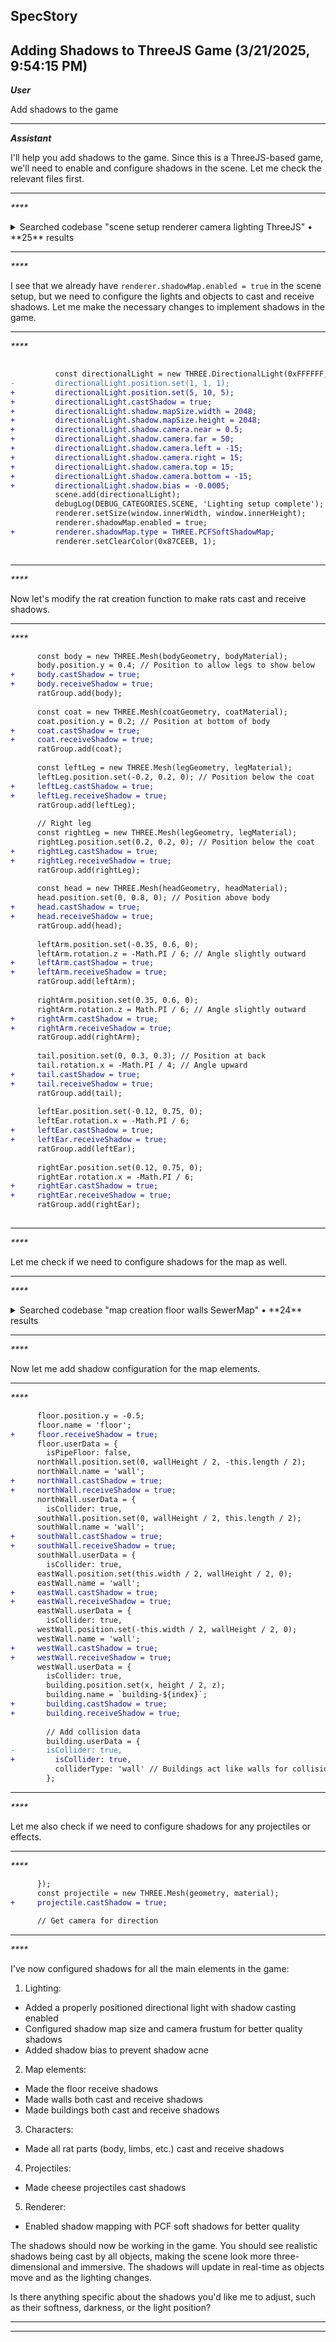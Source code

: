 ## SpecStory

## Adding Shadows to ThreeJS Game (3/21/2025, 9:54:15 PM)

_**User**_

Add shadows to the game

---

_**Assistant**_

I'll help you add shadows to the game. Since this is a ThreeJS-based game, we'll need to enable and configure shadows in the scene. Let me check the relevant files first.

---

_****_

<details>
            <summary>Searched codebase "scene setup renderer camera lighting ThreeJS" • **25** results</summary>
        
| File | Lines |
|------|-------|
| `src/scene.js` | L114-144 |
| `src/scene.js` | L60-114 |
| `src/scene.js` | L16-60 |
| `coverage/lcov-report/src/scene.js.html` | L880-913 |
| `coverage/lcov-report/src/scene.js.html` | L967-994 |
| `src/scene.js` | L144-190 |
| `src/scene.js` | L190-225 |
| `src/scene.js` | L284-332 |
| `coverage/lcov-report/src/scene.js.html` | L943-967 |
| `coverage/lcov-report/src/scene.js.html` | L994-1017 |
| `src/scene.js` | L1-16 |
| `src/scene.js` | L332-363 |
| `src/mouse-controls.js` | L1-30 |
| `coverage/lcov-report/src/scene.js.html` | L1169-1194 |
| `src/combat.js` | L87-145 |
| `src/npc.js` | L775-843 |
| `src/scene.js` | L225-256 |
| `src/rat.js` | L48-96 |
| `src/scene.js` | L363-406 |
| `src/combat.js` | L199-242 |
| `src/rat.js` | L1-48 |
| `coverage/lcov-report/src/rat.js.html` | L393-422 |
| `src/combat.js` | L145-199 |
| `src/index.html` | L1-46 |
| `src/scene.js` | L256-284 |

</details>

---

_****_

I see that we already have `renderer.shadowMap.enabled = true` in the scene setup, but we need to configure the lights and objects to cast and receive shadows. Let me make the necessary changes to implement shadows in the game.

---

_****_

```diff
          
          const directionalLight = new THREE.DirectionalLight(0xFFFFFF, 0.8);
-         directionalLight.position.set(1, 1, 1);
+         directionalLight.position.set(5, 10, 5);
+         directionalLight.castShadow = true;
+         directionalLight.shadow.mapSize.width = 2048;
+         directionalLight.shadow.mapSize.height = 2048;
+         directionalLight.shadow.camera.near = 0.5;
+         directionalLight.shadow.camera.far = 50;
+         directionalLight.shadow.camera.left = -15;
+         directionalLight.shadow.camera.right = 15;
+         directionalLight.shadow.camera.top = 15;
+         directionalLight.shadow.camera.bottom = -15;
+         directionalLight.shadow.bias = -0.0005;
          scene.add(directionalLight);
          debugLog(DEBUG_CATEGORIES.SCENE, 'Lighting setup complete');
          renderer.setSize(window.innerWidth, window.innerHeight);
          renderer.shadowMap.enabled = true;
+         renderer.shadowMap.type = THREE.PCFSoftShadowMap;
          renderer.setClearColor(0x87CEEB, 1);
          
```

---

_****_

Now let's modify the rat creation function to make rats cast and receive shadows.

---

_****_

```diff
      const body = new THREE.Mesh(bodyGeometry, bodyMaterial);
      body.position.y = 0.4; // Position to allow legs to show below
+     body.castShadow = true;
+     body.receiveShadow = true;
      ratGroup.add(body);
      
      const coat = new THREE.Mesh(coatGeometry, coatMaterial);
      coat.position.y = 0.2; // Position at bottom of body
+     coat.castShadow = true;
+     coat.receiveShadow = true;
      ratGroup.add(coat);
      
      const leftLeg = new THREE.Mesh(legGeometry, legMaterial);
      leftLeg.position.set(-0.2, 0.2, 0); // Position below the coat
+     leftLeg.castShadow = true;
+     leftLeg.receiveShadow = true;
      ratGroup.add(leftLeg);
      
      // Right leg
      const rightLeg = new THREE.Mesh(legGeometry, legMaterial);
      rightLeg.position.set(0.2, 0.2, 0); // Position below the coat
+     rightLeg.castShadow = true;
+     rightLeg.receiveShadow = true;
      ratGroup.add(rightLeg);
      
      const head = new THREE.Mesh(headGeometry, headMaterial);
      head.position.set(0, 0.8, 0); // Position above body
+     head.castShadow = true;
+     head.receiveShadow = true;
      ratGroup.add(head);
      
      leftArm.position.set(-0.35, 0.6, 0);
      leftArm.rotation.z = -Math.PI / 6; // Angle slightly outward
+     leftArm.castShadow = true;
+     leftArm.receiveShadow = true;
      ratGroup.add(leftArm);
      
      rightArm.position.set(0.35, 0.6, 0);
      rightArm.rotation.z = Math.PI / 6; // Angle slightly outward
+     rightArm.castShadow = true;
+     rightArm.receiveShadow = true;
      ratGroup.add(rightArm);
      
      tail.position.set(0, 0.3, 0.3); // Position at back
      tail.rotation.x = -Math.PI / 4; // Angle upward
+     tail.castShadow = true;
+     tail.receiveShadow = true;
      ratGroup.add(tail);
      
      leftEar.position.set(-0.12, 0.75, 0);
      leftEar.rotation.x = -Math.PI / 6;
+     leftEar.castShadow = true;
+     leftEar.receiveShadow = true;
      ratGroup.add(leftEar);
      
      rightEar.position.set(0.12, 0.75, 0);
      rightEar.rotation.x = -Math.PI / 6;
+     rightEar.castShadow = true;
+     rightEar.receiveShadow = true;
      ratGroup.add(rightEar);
      
```

---

_****_

Let me check if we need to configure shadows for the map as well.

---

_****_

<details>
            <summary>Searched codebase "map creation floor walls SewerMap" • **24** results</summary>
        
| File | Lines |
|------|-------|
| `src/map.js` | L12-28 |
| `src/map.js` | L28-42 |
| `src/map.js` | L42-100 |
| `src/map.js` | L1-12 |
| `src/map.js` | L212-252 |
| `src/map.js` | L122-141 |
| `src/map.js` | L100-122 |
| `src/map.js` | L256-260 |
| `src/map.js` | L141-178 |
| `src/map.js` | L178-212 |
| `src/map.js` | L252-256 |
| `src/map.js` | L268-274 |
| `src/map.js` | L260-264 |
| `src/tests/map.test.js` | L1-62 |
| `src/map.js` | L264-268 |
| `src/building-points.js` | L1-45 |
| `src/tests/map.test.js` | L88-143 |
| `src/building-points.js` | L45-55 |
| `src/building-points.js` | L55-87 |
| `src/npc.js` | L423-471 |
| `src/building-points.js` | L87-108 |
| `src/scene.js` | L16-60 |
| `src/spawn.js` | L1-30 |
| `coverage/lcov-report/src/scene.js.html` | L880-913 |

</details>

---

_****_

Now let me add shadow configuration for the map elements.

---

_****_

```diff
      floor.position.y = -0.5;
      floor.name = 'floor';
+     floor.receiveShadow = true;
      floor.userData = {
        isPipeFloor: false,
      northWall.position.set(0, wallHeight / 2, -this.length / 2);
      northWall.name = 'wall';
+     northWall.castShadow = true;
+     northWall.receiveShadow = true;
      northWall.userData = {
        isCollider: true,
      southWall.position.set(0, wallHeight / 2, this.length / 2);
      southWall.name = 'wall';
+     southWall.castShadow = true;
+     southWall.receiveShadow = true;
      southWall.userData = {
        isCollider: true,
      eastWall.position.set(this.width / 2, wallHeight / 2, 0);
      eastWall.name = 'wall';
+     eastWall.castShadow = true;
+     eastWall.receiveShadow = true;
      eastWall.userData = {
        isCollider: true,
      westWall.position.set(-this.width / 2, wallHeight / 2, 0);
      westWall.name = 'wall';
+     westWall.castShadow = true;
+     westWall.receiveShadow = true;
      westWall.userData = {
        isCollider: true,
        building.position.set(x, height / 2, z);
        building.name = `building-${index}`;
+       building.castShadow = true;
+       building.receiveShadow = true;
      
        // Add collision data
        building.userData = {
-       isCollider: true,
+         isCollider: true,
          colliderType: 'wall' // Buildings act like walls for collision
        };
```

---

_****_

Let me also check if we need to configure shadows for any projectiles or effects.

---

_****_

```diff
      });
      const projectile = new THREE.Mesh(geometry, material);
+     projectile.castShadow = true;
      
      // Get camera for direction
```

---

_****_

I've now configured shadows for all the main elements in the game:

1. Lighting:
- Added a properly positioned directional light with shadow casting enabled
- Configured shadow map size and camera frustum for better quality shadows
- Added shadow bias to prevent shadow acne

2. Map elements:
- Made the floor receive shadows
- Made walls both cast and receive shadows
- Made buildings both cast and receive shadows

3. Characters:
- Made all rat parts (body, limbs, etc.) cast and receive shadows

4. Projectiles:
- Made cheese projectiles cast shadows

5. Renderer:
- Enabled shadow mapping with PCF soft shadows for better quality

The shadows should now be working in the game. You should see realistic shadows being cast by all objects, making the scene look more three-dimensional and immersive. The shadows will update in real-time as objects move and as the lighting changes.

Is there anything specific about the shadows you'd like me to adjust, such as their softness, darkness, or the light position?

---



---

